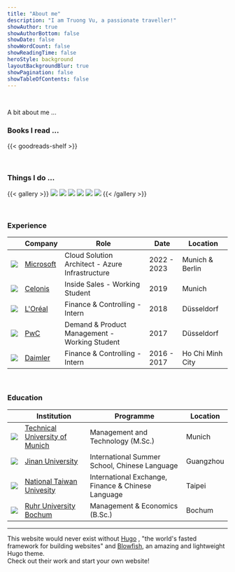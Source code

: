 ```yaml
---
title: "About me"
description: "I am Truong Vu, a passionate traveller!"
showAuthor: true
showAuthorBottom: false
showDate: false
showWordCount: false
showReadingTime: false
heroStyle: background
layoutBackgroundBlur: true
showPagination: false
showTableOfContents: false
---
```

<br> 

A bit about me ...

### Books I read ...

{{< goodreads-shelf >}}


<br> 

### Things I do ...


{{< gallery >}}
  <img src="gallery/01.jpg" class="grid-w33" />
  <img src="gallery/02.jpg" class="grid-w33" />
  <img src="gallery/03.jpg" class="grid-w33" />
  <img src="gallery/04.jpg" class="grid-w33" />
  <img src="gallery/05.jpg" class="grid-w33" />
  <img src="gallery/06.jpg" class="grid-w33" />
{{< /gallery >}}




<br> 




### Experience

<table style="width: 100%;">
    <thead>
        <tr>
            <th></th>
            <th>Company</th>
            <th>Role</th>
            <th>Date</th>
            <th>Location</th>
        </tr>
    </thead>
    <tbody>
        <tr>
            <td ><img class="customEntitityLogo" src="msft.jpg"/></td>
            <td><a href="https://www.microsoft.com" target="_blank">Microsoft</a></td>
            <td>Cloud Solution Architect - Azure Infrastructure</td>
            <td>2022 - 2023</td>
            <td>Munich & Berlin</td>
        </tr>
        <tr>
            <td ><img class="customEntitityLogo" src="celonis.png"/></td>
            <td><a href="https://www.celonis.com" target="_blank">Celonis</a></td>
            <td>Inside Sales - Working Student</td>
            <td>2019</td>
            <td>Munich</td>
        </tr>
        <tr>
            <td ><img class="customEntitityLogo" src="loreal.png"/></td>
            <td><a href="https://www.loreal.com" target="_blank">L'Oréal</a></td>
            <td>Finance & Controlling - Intern</td>
            <td>2018</td>
            <td>Düsseldorf</td>
        </tr>
        <tr>
            <td ><img class="customEntitityLogo" src="pwc.png"/></td>
            <td><a href="https://www.pwc.com" target="_blank">PwC</a></td>
            <td>Demand & Product Management - <br> Working Student</td>
            <td>2017</td>
            <td>Düsseldorf</td>
        </tr>
        <tr>
            <td ><img class="customEntitityLogo" src="daimler.png"/></td>
            <td><a href="https://group.mercedes-benz.com/de/" target="_blank">Daimler</a></td>
            <td>Finance & Controlling - Intern</td>
            <td>2016 - 2017</td>
            <td>Ho Chi Minh City</td>
        </tr>
    </tbody>
</table>

<br> 


### Education


<table style="width: 100%;">
    <thead>
        <tr>
            <th></th>
            <th>Institution</th>
            <th>Programme</th>
            <th>Location</th>
        </tr>
    </thead>
    <tbody>
        <tr>
            <td ><img class="customEntitityLogo" src="tum.png"/></td>
            <td><a href="https://www.tum.de" target="_blank">Technical University of Munich</a></td>
            <td>Management and Technology (M.Sc.) </td>
            <td>Munich</td>
        </tr>
        <tr>
            <td ><img class="customEntitityLogo" src="jinan.png"/></td>
            <td><a href="https://english.jnu.edu.cn" target="_blank">Jinan University</a></td>
            <td>International Summer School, Chinese Language</td>
            <td>Guangzhou</td>
        </tr>
        <tr>
            <td ><img class="customEntitityLogo" src="ntu.png"/></td>
            <td><a href="https://www.ntu.edu.tw/english" target="_blank">National Taiwan Univesity</a></td>
            <td>International Exchange, Finance & Chinese Language</td>
            <td>Taipei</td>
        </tr>
        <tr>
            <td ><img class="customEntitityLogo" src="rub.png"/></td>
            <td><a href="https://www.rub.de" target="_blank">Ruhr University Bochum</a></td>
            <td>Management & Economics (B.Sc.)</td>
            <td>Bochum</td>
        </tr>
    </tbody>
</table>

---






This website would never exist without [Hugo](https://gohugo.io/)
, "the world's fasted framework for building websites" and [Blowfish](https://blowfish.page/), an amazing and lightweight Hugo theme. <br> Check out their work and start your own website!


